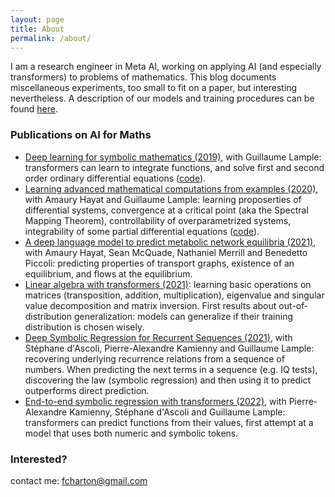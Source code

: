 ```yaml
---
layout: page
title: About
permalink: /about/
---
```


I am a research engineer in Meta AI, working on applying AI (and especially transformers) to problems of mathematics.
This blog documents miscellaneous experiments, too small to fit on a paper, but interesting nevertheless. A description of our models and training procedures can be found [here](/models/). 

### Publications on AI for Maths
* [Deep learning for symbolic mathematics (2019)](https://arxiv.org/abs/1912.01412), with Guillaume Lample: transformers can learn to integrate functions, and solve first and second order ordinary differential equations ([code](https://github.com/facebookresearch/SymbolicMathematics)).
* [Learning advanced mathematical computations from examples (2020)](https://arxiv.org/abs/2006.06462), with Amaury Hayat and Guillaume Lample: learning proposerties of differential systems, convergence at a critical point (aka the Spectral Mapping Theorem), controllability of overparametrized systems, integrability of some partial differential equations ([code](https://github.com/facebookresearch/MathsFromExamples)). 
* [A deep language model to predict metabolic network equilibria (2021)](https://arxiv.org/abs/2112.03588), with Amaury Hayat, Sean McQuade, Nathaniel Merrill and Benedetto Piccoli: predicting properties of transport graphs, existence of an equilibrium, and flows at the equilibrium.
* [Linear algebra with transformers (2021)](https://arxiv.org/abs/2112.01898): learning basic operations on matrices (transposition, addition, multiplication), eigenvalue and singular value decomposition and matrix inversion. First results about out-of-distribution generalization: models can generalize if their training distribution is chosen wisely.
* [Deep Symbolic Regression for Recurrent Sequences (2021)](https://arxiv.org/abs/2201.04600), with Stéphane d'Ascoli, Pierre-Alexandre Kamienny and Guillaume Lample: recovering underlying recurrence relations from a sequence of numbers. When predicting the next terms in a sequence (e.g. IQ tests), discovering the law (symbolic regression) and then using it to predict outperforms direct prediction. 
* [End-to-end symbolic regression with transformers (2022)](https://arxiv.org/abs/2204.10532), with Pierre-Alexandre Kamienny, Stéphane d'Ascoli and Guillaume Lample: transformers can predict functions from their values, first attempt at a model that uses both numeric and symbolic tokens.

### Interested? 
contact me:
[fcharton@gmail.com](mailto:fcharton@gmail.com)
